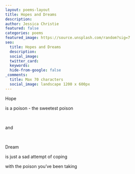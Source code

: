 ```yaml
---
layout: poems-layout
title: Hopes and Dreams
description:
author: Jessica Christie
featured: false
categories: poems
featured_image: https://source.unsplash.com/random?sig=7
seo:
  title: Hopes and Dreams
  description:
  social_image:
  twitter_card:
  keywords:
  hide-from-google: false
_comments:
  title: Max 70 characters
  social_image: landscape 1200 x 600px
---
```

Hope

is a poison - the sweetest poison

&nbsp;

and

&nbsp;

Dream

is just a sad attempt of coping

with the poison you’ve been taking

&nbsp;
